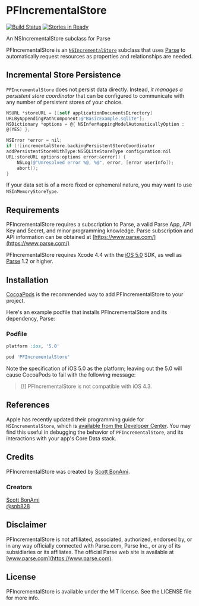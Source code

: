 PFIncrementalStore
==================

[![Build Status](https://travis-ci.org/sbonami/PFIncrementalStore.png?branch=master)](https://travis-ci.org/sbonami/PFIncrementalStore)
[![Stories in Ready](https://badge.waffle.io/sbonami/PFIncrementalStore.png?label=ready)](https://waffle.io/sbonami/PFIncrementalStore)  

An NSIncrementalStore subclass for Parse

PFIncrementalStore is an
[`NSIncrementalStore`](http://nshipster.com/nsincrementalstore/)
subclass that uses
[Parse](https://www.parse.com) to
automatically request resources as properties and relationships are
needed.

## Incremental Store Persistence

`PFIncrementalStore` does not persist data directly. Instead, _it
manages a persistent store coordinator_ that can be configured to
communicate with any number of persistent stores of your choice.

``` objective-c
NSURL *storeURL = [[self applicationDocumentsDirectory]
URLByAppendingPathComponent:@"BasicExample.sqlite"];
NSDictionary *options = @{ NSInferMappingModelAutomaticallyOption :
@(YES) };

NSError *error = nil;
if (![incrementalStore.backingPersistentStoreCoordinator
addPersistentStoreWithType:NSSQLiteStoreType configuration:nil
URL:storeURL options:options error:&error]) {
    NSLog(@"Unresolved error %@, %@", error, [error userInfo]);
    abort();
}
```

If your data set is of a more fixed or ephemeral nature, you may want to
use `NSInMemoryStoreType`.

## Requirements

PFIncrementalStore requires a subscription to Parse, a valid Parse App, API
Key and Secret, and minor programming knowledge. Parse subscription and
API information can be obtained at
[https://www.parse.com/](https://www.parse.com/)

PFIncrementalStore requires Xcode 4.4 with the [iOS
5.0](http://developer.apple.com/library/ios/#releasenotes/General/WhatsNewIniPhoneOS/Articles/iOS5.html)
SDK, as well as [Parse](https://www.parse.com/downloads/ios/parse-library/latest) 1.2 or
higher.

## Installation

[CocoaPods](http://cocoapods.org) is the recommended way to add
PFIncrementalStore to your project.

Here's an example podfile that installs PFIncrementalStore and its
dependency, Parse:

### Podfile

```ruby
platform :ios, '5.0'

pod 'PFIncrementalStore'
```

Note the specification of iOS 5.0 as the platform; leaving out the 5.0
will cause CocoaPods to fail with the following message:

> [!] PFIncrementalStore is not compatible with iOS 4.3.

## References

Apple has recently updated their programming guide for
`NSIncrementalStore`, which is [available from the Developer
Center](https://developer.apple.com/library/prerelease/ios/documentation/DataManagement/Conceptual/IncrementalStorePG/ImplementationStrategy/ImplementationStrategy.html).
You may find this useful in debugging the behavior of
`PFIncrementalStore`, and its interactions with your app's Core Data
stack.

## Credits

PFIncrementalStore was created by [Scott
BonAmi](https://github.com/sbonami/).

### Creators

[Scott BonAmi](http://github.com/sbonami)  
[@snb828](https://twitter.com/snb828)

## Disclaimer

PFIncrementalStore is not affiliated, associated, authorized,
endorsed by, or in any way officially connected with Parse.com,
Parse Inc., or any of its subsidiaries or its affiliates. The
official Parse web site is available at [www.parse.com](https://www.parse.com). 

## License

PFIncrementalStore is available under the MIT license.
See the LICENSE file for more info.
